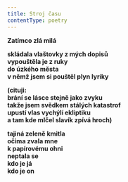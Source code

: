 ```yaml
---
title: Stroj času
contentType: poetry
---
```


<section>

**Zatímco zlá milá**

</section>

<section>

**skládala vlaštovky z mých dopisů  
vypouštěla je z ruky  
do úzkého města  
v němž jsem si pouštěl plyn lyriky**

</section>

<section>

**(cituji:  
brání se lásce stejně jako zvyku  
takže jsem svědkem stálých katastrof  
upustí vlas vychýlí ekliptiku  
a tam kde mlčel slavík zpívá hroch)**

</section>

<section>

**tajiná zeleně kmitla  
očima zvala mne  
k papírovému ohni  
neptala se  
kdo je já  
kdo je on**

</section>
